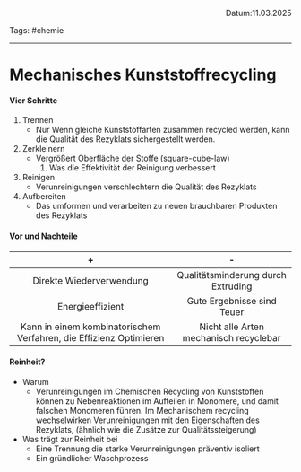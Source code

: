 <p align="right">Datum:11.03.2025</p>

Tags: #chemie 

---

# Mechanisches Kunststoffrecycling

#### Vier Schritte
1. Trennen
	- Nur Wenn gleiche Kunststoffarten zusammen recycled werden, kann die Qualität des Rezyklats sichergestellt werden.
2. Zerkleinern
	- Vergrößert Oberfläche der Stoffe (square-cube-law)
		1. Was die Effektivität der Reinigung verbessert
3. Reinigen
	- Verunreinigungen verschlechtern die Qualität des Rezyklats
4. Aufbereiten
	- Das umformen und verarbeiten zu neuen brauchbaren Produkten des Rezyklats


#### Vor und Nachteile

\+ | \-
:-:|:-:
Direkte Wiederverwendung | Qualitätsminderung durch Extruding
Energieeffizient | Gute Ergebnisse sind Teuer
Kann in einem kombinatorischem Verfahren, die Effizienz Optimieren | Nicht alle Arten mechanisch recyclebar 


#### Reinheit?
- Warum
	- Verunreinigungen im Chemischen Recycling von Kunststoffen können zu Nebenreaktionen im Aufteilen in Monomere, und damit falschen Monomeren führen. Im Mechanischem recycling wechselwirken Verunreinigungen mit den Eigenschaften des Rezyklats, (ähnlich wie die Zusätze zur Qualitätssteigerung) 
- Was trägt zur Reinheit bei
	- Eine Trennung die starke Verunreinigungen präventiv isoliert 
	- Ein gründlicher Waschprozess
